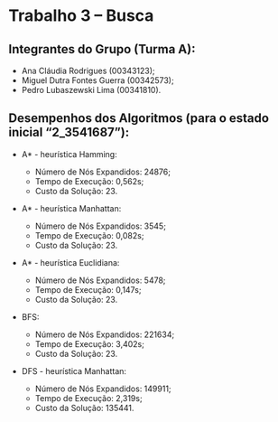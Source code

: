 # Trabalho 3 – Busca

## Integrantes do Grupo (Turma A):

- Ana Cláudia Rodrigues (00343123);
- Miguel Dutra Fontes Guerra (00342573);
- Pedro Lubaszewski Lima (00341810).

## Desempenhos dos Algoritmos (para o estado inicial “2_3541687”):

- A* - heurística Hamming:
    - Número de Nós Expandidos: 24876;
    - Tempo de Execução: 0,562s;
    - Custo da Solução: 23.

- A* - heurística Manhattan:
    - Número de Nós Expandidos: 3545;
    - Tempo de Execução: 0,082s;
    - Custo da Solução: 23.

- A* - heurística Euclidiana:
    - Número de Nós Expandidos: 5478;
    - Tempo de Execução: 0,147s;
    - Custo da Solução: 23.

- BFS:
    - Número de Nós Expandidos: 221634;
    - Tempo de Execução: 3,402s;
    - Custo da Solução: 23.

- DFS - heurística Manhattan:
    - Número de Nós Expandidos: 149911;
    - Tempo de Execução: 2,319s;
    - Custo da Solução: 135441.